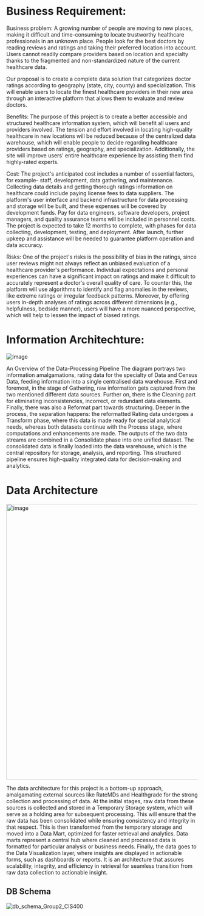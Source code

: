 # Business Requirement: 


Business problem: A growing number of people are moving to new places, making it difficult and time-consuming to locate trustworthy healthcare professionals in an unknown place. People look for the best doctors by reading reviews and ratings and taking their preferred location into account. Users cannot readily compare providers based on location and specialty thanks to the fragmented and non-standardized nature of the current healthcare data. 

Our proposal is to create a complete data solution that categorizes doctor ratings according to geography (state, city, county) and specialization. This will enable users to locate the finest healthcare providers in their new area through an interactive platform that allows them to evaluate and review doctors.

Benefits: The purpose of this project is to create a better accessible and structured healthcare information system, which will benefit all users and providers involved. The tension and effort involved in locating high-quality healthcare in new locations will be reduced because of the centralized data warehouse, which will enable people to decide regarding healthcare providers based on ratings, geography, and specialization. Additionally, the site will improve users' entire healthcare experience by assisting them find highly-rated experts.


Cost:  The project's anticipated cost includes a number of essential factors, for example- staff, development, data gathering, and maintenance. Collecting data details and getting thorough ratings information on healthcare could include paying license fees to data suppliers. The platform's user interface and backend infrastructure for data processing and storage will be built, and these expenses will be covered by development funds. Pay for data engineers, software developers, project managers, and quality assurance teams will be included in personnel costs. The project is expected to take 12 months to complete, with phases for data collecting, development, testing, and deployment. After launch, further upkeep and assistance will be needed to guarantee platform operation and data accuracy.

Risks: One of the project's risks is the possibility of bias in the ratings, since user reviews might not always reflect an unbiased evaluation of a healthcare provider's performance. Individual expectations and personal experiences can have a significant impact on ratings and make it difficult to accurately represent a doctor's overall quality of care. To counter this, the platform will use algorithms to identify and flag anomalies in the reviews, like extreme ratings or irregular feedback patterns. Moreover, by offering users in-depth analyses of ratings across different dimensions (e.g., helpfulness, bedside manner), users will have a more nuanced perspective, which will help to lessen the impact of biased ratings.

# Information Architechture:

![image](https://github.com/user-attachments/assets/f3d18cde-b064-4f2d-aada-35d6f0dba4ad)

An Overview of the Data-Processing Pipeline The diagram portrays two information amalgamations, rating data for the specialty of Data and Census Data, feeding information into a single centralised data warehouse. First and foremost, in the stage of Gathering, raw information gets captured from the two mentioned different data sources. Further on, there is the Cleaning part for eliminating inconsistencies, incorrect, or redundant data elements. Finally, there was also a Reformat part towards structuring. Deeper in the process, the separation happens: the reformatted Rating data undergoes a Transform phase, where this data is made ready for special analytical needs, whereas both datasets continue with the Process stage, where computations and enhancements are made. The outputs of the two data streams are combined in a Consolidate phase into one unified dataset. The consolidated data is finally loaded into the data warehouse, which is the central repository for storage, analysis, and reporting. This structured pipeline ensures high-quality integrated data for decision-making and analytics.


# Data Architecture

<img width="723" alt="image" src="https://github.com/user-attachments/assets/d48ad50e-e0d2-4c25-b998-455eeaa1a9c7">

The data architecture for this project is a bottom-up approach, amalgamating external sources like RateMDs and Healthgrade for the strong collection and processing of data. At the initial stages, raw data from these sources is collected and stored in a Temporary Storage system, which will serve as a holding area for subsequent processing. This will ensure that the raw data has been consolidated while ensuring consistency and integrity in that respect. This is then transformed from the temporary storage and moved into a Data Mart, optimized for faster retrieval and analytics. Data marts represent a central hub where cleaned and processed data is formatted for particular analysis or business needs. Finally, the data goes to the Data Visualization layer, where insights are displayed in actionable forms, such as dashboards or reports. It is an architecture that assures scalability, integrity, and efficiency in retrieval for seamless transition from raw data collection to actionable insight.


## DB Schema

![db_schema_Group2_CIS400](https://github.com/user-attachments/assets/29c4b94e-6e33-4884-9b5f-4a8e22ae504d)






